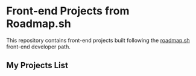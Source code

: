 # Front-end Projects from Roadmap.sh

This repository contains front-end projects built following the [roadmap.sh](https://roadmap.sh/) front-end developer path.

## My Projects List
<p align="left">
  <a href='/Curriculum%20Vitae'>
  </a>
</p>
